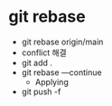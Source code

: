 # git rebase

- git rebase origin/main
- conflict 해결
- git add .
- git rebase —continue
    - Applying
- git push -f